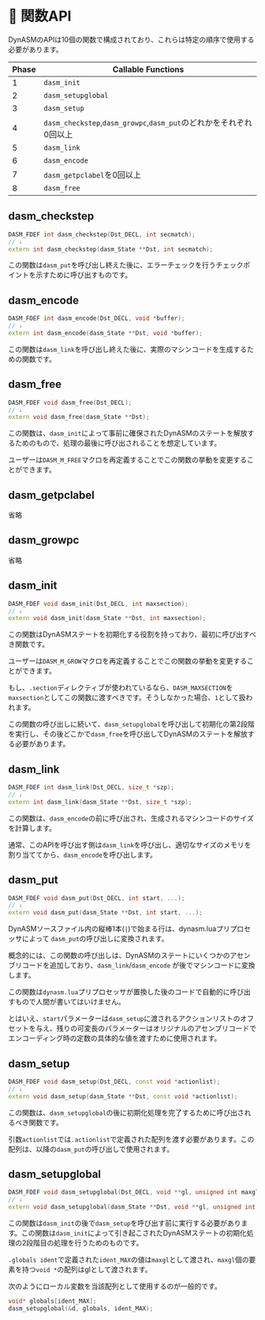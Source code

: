 # 🧪 関数API

DynASMのAPIは10個の関数で構成されており、これらは特定の順序で使用する必要があります。

Phase | Callable Functions
-- | -- 
1 | `dasm_init`
2 | `dasm_setupglobal`
3 | `dasm_setup`
4 | `dasm_checkstep`,`dasm_growpc`,`dasm_put`のどれかをそれぞれ0回以上
5 | `dasm_link`
6 | `dasm_encode`
7 | `dasm_getpclabel`を0回以上
8 | `dasm_free`

## dasm_checkstep

```cpp
DASM_FDEF int dasm_checkstep(Dst_DECL, int secmatch);
// ↓
extern int dasm_checkstep(dasm_State **Dst, int secmatch);
```

この関数は`dasm_put`を呼び出し終えた後に、エラーチェックを行うチェックポイントを示すために呼び出すものです。

## dasm_encode

```cpp
DASM_FDEF int dasm_encode(Dst_DECL, void *buffer);
// ↓
extern int dasm_encode(dasm_State **Dst, void *buffer);
```

この関数は`dasm_link`を呼び出し終えた後に、実際のマシンコードを生成するための関数です。

## dasm_free

```cpp
DASM_FDEF void dasm_free(Dst_DECL);
// ↓
extern void dasm_free(dasm_State **Dst);
```

この関数は、`dasm_init`によって事前に確保されたDynASMのステートを解放するためのもので、処理の最後に呼び出されることを想定しています。

ユーザーは`DASM_M_FREE`マクロを再定義することでこの関数の挙動を変更することができます。

## dasm_getpclabel

省略

## dasm_growpc

省略

## dasm_init

```cpp
DASM_FDEF void dasm_init(Dst_DECL, int maxsection);
// ↓
extern void dasm_init(dasm_State **Dst, int maxsection);
```

この関数はDynASMステートを初期化する役割を持っており、最初に呼び出すべき関数です。

ユーザーは`DASM_M_GROW`マクロを再定義することでこの関数の挙動を変更することができます。

もし、`.section`ディレクティブが使われているなら、`DASM_MAXSECTION`を`maxsection`としてこの関数に渡すべきです。そうしなかった場合、`1`として扱われます。

この関数の呼び出しに続いて、`dasm_setupglobal`を呼び出して初期化の第2段階を実行し、その後どこかで`dasm_free`を呼び出してDynASMのステートを解放する必要があります。

## dasm_link

```cpp
DASM_FDEF int dasm_link(Dst_DECL, size_t *szp);
// ↓
extern int dasm_link(dasm_State **Dst, size_t *szp);
```

この関数は、`dasm_encode`の前に呼び出され、生成されるマシンコードのサイズを計算します。

通常、このAPIを呼び出す側は`dasm_link`を呼び出し、適切なサイズのメモリを割り当ててから、`dasm_encode`を呼び出します。

## dasm_put

```cpp
DASM_FDEF void dasm_put(Dst_DECL, int start, ...);
// ↓
extern void dasm_put(dasm_State **Dst, int start, ...);
```

DynASMソースファイル内の縦棒1本(`|`)で始まる行は、dynasm.luaプリプロセッサによって `dasm_put`の呼び出しに変換されます。

概念的には、この関数の呼び出しは、DynASMのステートにいくつかのアセンブリコードを追加しており、`dasm_link`/`dasm_encode` が後でマシンコードに変換します。

この関数は`dynasm.lua`プリプロセッサが置換した後のコードで自動的に呼び出すもので人間が書いてはいけません。 

とはいえ、`start`パラメーターは`dasm_setup`に渡されるアクションリストのオフセットを与え、残りの可変長のパラメーターはオリジナルのアセンブリコードでエンコーディング時の定数の具体的な値を渡すために使用されます。

## dasm_setup

```cpp
DASM_FDEF void dasm_setup(Dst_DECL, const void *actionlist);
// ↓
extern void dasm_setup(dasm_State **Dst, const void *actionlist);
```

この関数は、`dasm_setupglobal`の後に初期化処理を完了するために呼び出されるべき関数です。

引数`actionlist`では`.actionlist`で定義された配列を渡す必要があります。この配列は、以降の`dasm_put`の呼び出しで使用されます。

## dasm_setupglobal

```cpp
DASM_FDEF void dasm_setupglobal(Dst_DECL, void **gl, unsigned int maxgl);
// ↓
extern void dasm_setupglobal(dasm_State **Dst, void **gl, unsigned int maxgl);
```

この関数は`dasm_init`の後で`dasm_setup`を呼び出す前に実行する必要があります。この関数は`dasm_init`によって引き起こされたDynASMステートの初期化処理の2段階目の処理を行うためのものです。


`.globals ident`で定義された`ident_MAX`の値は`maxgl`として渡され、`maxgl`個の要素を持つ`void *`の配列はglとして渡されます。

次のようにローカル変数を当該配列として使用するのが一般的です。

```cpp
void* globals[ident_MAX];
dasm_setupglobal(&d, globals, ident_MAX);
```
